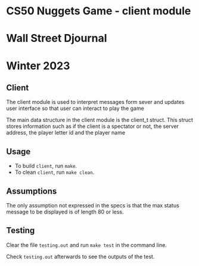 # CS50 Nuggets Game - client module
# Wall Street Djournal
# Winter 2023

## Client
The client module is used to interpret messages form sever and updates user interface so that user can interact to play the game

The main data structure in the client module is the client_t struct. This struct stores information such as if the client is a spectator or not, the server address, the player letter id and the player name

## Usage

* To build `client`, run `make`.
* To clean `client`, run `make clean`.

## Assumptions
The only assumption not expressed in the specs is that the max status message to be displayed is of length 80 or less.

## Testing

Clear the file `testing.out` and run `make test` in the command line.

Check `testing.out` afterwards to see the outputs of the test.
